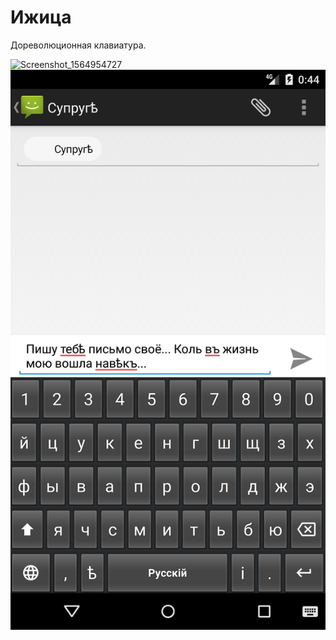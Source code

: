 # Ижица
Дореволюционная клавиатура.

![Screenshot_1564954727](/Screenshot_1564954727.png|width=100)
![Screenshot_1564955049](/Screenshot_1564955049.png?raw=true)
